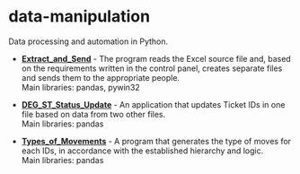 # data-manipulation
Data processing and automation in Python.

- [<b>Extract_and_Send</b>](https://github.com/jakub-kuba/data-manipulation/tree/main/Extract_and_Send) - The program reads the Excel source file and, based on the requirements written in the control panel, creates separate files and sends them to the appropriate people.<br>
Main libraries: pandas, pywin32

- [<b>DEG_ST_Status_Update</b>](https://github.com/jakub-kuba/data-manipulation/tree/main/DEG_ST_Status_Update) - An application that updates Ticket IDs in one file based on data from two other files.<br>
Main libraries: pandas

- [<b>Types_of_Movements</b>](https://github.com/jakub-kuba/data-manipulation/tree/main/Types_of_Movements) - A program that generates the type of moves for each IDs, in accordance with the established hierarchy and logic.<br>
Main libraries: pandas
